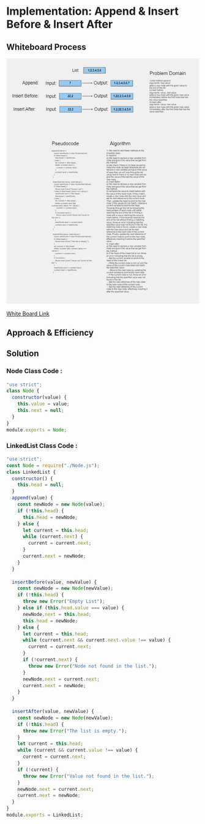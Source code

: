 # Implementation: Append & Insert Before & Insert After

## **Whiteboard Process**

![White-Borad](../../image/Screenshot%202023-06-19%20161513.png)

[White Board Link](https://alqudscollege-my.sharepoint.com/:wb:/g/personal/23037632_student_ltuc_com/EbMYU-q_BXhHoB_l7g029Z0BBs_KUcG72huw9ooLR3Dyig?e=rCdFke)

## **Approach & Efficiency**

## **Solution**

### Node Class Code :

```javascript
"use strict";
class Node {
  constructor(value) {
    this.value = value;
    this.next = null;
  }
}
module.exports = Node;
```

### LinkedList Class Code :

```javascript
"use strict";
const Node = require("./Node.js");
class LinkedList {
  constructor() {
    this.head = null;
  }
  append(value) {
    const newNode = new Node(value);
    if (!this.head) {
      this.head = newNode;
    } else {
      let current = this.head;
      while (current.next) {
        current = current.next;
      }
      current.next = newNode;
    }
  }

  insertBefore(value, newValue) {
    const newNode = new Node(newValue);
    if (!this.head) {
      throw new Error("Empty List");
    } else if (this.head.value === value) {
      newNode.next = this.head;
      this.head = newNode;
    } else {
      let current = this.head;
      while (current.next && current.next.value !== value) {
        current = current.next;
      }
      if (!current.next) {
        throw new Error("Node not found in the list.");
      }
      newNode.next = current.next;
      current.next = newNode;
    }
  }

  insertAfter(value, newValue) {
    const newNode = new Node(newValue);
    if (!this.head) {
      throw new Error("The list is empty.");
    }
    let current = this.head;
    while (current && current.value !== value) {
      current = current.next;
    }
    if (!current) {
      throw new Error("Value not found in the list.");
    }
    newNode.next = current.next;
    current.next = newNode;
  }
}
module.exports = LinkedList;
```
